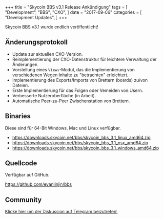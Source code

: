 +++
title = "Skycoin BBS v3.1 Release Ankündigung"
tags = [
    "Development",
    "BBS",
    "CXO",
]
date = "2017-09-06"
categories = [
    "Development Updates",
]
+++

Skycoin BBS v3.1 wurde endlich veröffentlicht!

## Änderungsprotokoll

- Update zur aktuellen CXO-Version.
- Reimplementierung der CXO-Datenstruktur für leichtere Verwaltung der Änderungen.
- Vorstellung eines `Views`-Modul, das die Implementierung von verschiedenen Wegen Inhalte zu "betrachten" erleichtert.
- Implementierung des Exports/Imports von Brettern (boards) zu/von Dateien.
- Erste Implementierung für das Folgen oder Vemeiden von Usern.
- Verbesserte Nutzeroberfläche (in Arbeit).
- Automatische Peer-zu-Peer Zwischenstation von Brettern.

## Binaries

Diese sind für 64-Bit Windows, Mac und Linux verfügbar.

- https://downloads.skycoin.net/bbs/skycoin_bbs_3.1_linux_amd64.zip
- https://downloads.skycoin.net/bbs/skycoin_bbs_3.1_osx_amd64.zip
- https://downloads.skycoin.net/bbs/skycoin_bbs_3.1_windows_amd64.zip

## Quellcode

Verfügbar auf GitHub.

https://github.com/evanlinjin/bbs

## Community

[Klicke hier um der Diskussion auf Telegram beizutreten!](https://t.me/skycoinbbs)
